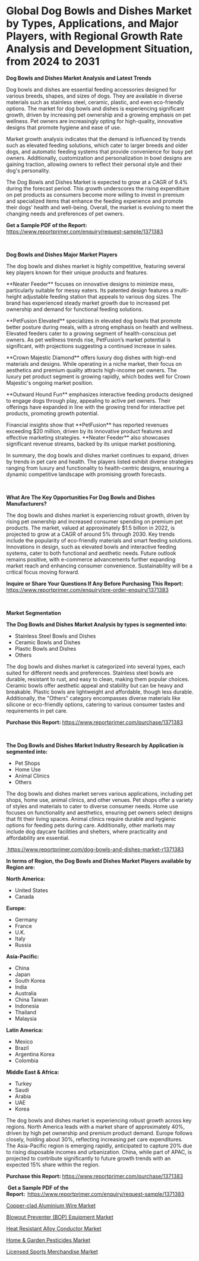 <p><h1>Global Dog Bowls and Dishes Market by Types, Applications, and Major Players, with Regional Growth Rate Analysis and Development Situation, from 2024 to 2031</h1></p><p><strong>Dog Bowls and Dishes Market Analysis and Latest Trends</strong></p>
<p><p>Dog bowls and dishes are essential feeding accessories designed for various breeds, shapes, and sizes of dogs. They are available in diverse materials such as stainless steel, ceramic, plastic, and even eco-friendly options. The market for dog bowls and dishes is experiencing significant growth, driven by increasing pet ownership and a growing emphasis on pet wellness. Pet owners are increasingly opting for high-quality, innovative designs that promote hygiene and ease of use.</p><p>Market growth analysis indicates that the demand is influenced by trends such as elevated feeding solutions, which cater to larger breeds and older dogs, and automatic feeding systems that provide convenience for busy pet owners. Additionally, customization and personalization in bowl designs are gaining traction, allowing owners to reflect their personal style and their dog's personality.</p><p>The Dog Bowls and Dishes Market is expected to grow at a CAGR of 9.4% during the forecast period. This growth underscores the rising expenditure on pet products as consumers become more willing to invest in premium and specialized items that enhance the feeding experience and promote their dogs' health and well-being. Overall, the market is evolving to meet the changing needs and preferences of pet owners.</p></p>
<p><strong>Get a Sample PDF of the Report:&nbsp;</strong> <a href="https://www.reportprimer.com/enquiry/request-sample/1371383">https://www.reportprimer.com/enquiry/request-sample/1371383</a></p>
<p>&nbsp;</p>
<p><strong>Dog Bowls and Dishes Major Market Players</strong></p>
<p><p>The dog bowls and dishes market is highly competitive, featuring several key players known for their unique products and features. </p><p>**Neater Feeder** focuses on innovative designs to minimize mess, particularly suitable for messy eaters. Its patented design features a multi-height adjustable feeding station that appeals to various dog sizes. The brand has experienced steady market growth due to increased pet ownership and demand for functional feeding solutions.</p><p>**PetFusion Elevated** specializes in elevated dog bowls that promote better posture during meals, with a strong emphasis on health and wellness. Elevated feeders cater to a growing segment of health-conscious pet owners. As pet wellness trends rise, PetFusion’s market potential is significant, with projections suggesting a continued increase in sales.</p><p>**Crown Majestic Diamond** offers luxury dog dishes with high-end materials and designs. While operating in a niche market, their focus on aesthetics and premium quality attracts high-income pet owners. The luxury pet product segment is growing rapidly, which bodes well for Crown Majestic's ongoing market position.</p><p>**Outward Hound Fun** emphasizes interactive feeding products designed to engage dogs through play, appealing to active pet owners. Their offerings have expanded in line with the growing trend for interactive pet products, promoting growth potential.</p><p>Financial insights show that **PetFusion** has reported revenues exceeding $20 million, driven by its innovative product features and effective marketing strategies. **Neater Feeder** also showcases significant revenue streams, backed by its unique market positioning.</p><p>In summary, the dog bowls and dishes market continues to expand, driven by trends in pet care and health. The players listed exhibit diverse strategies ranging from luxury and functionality to health-centric designs, ensuring a dynamic competitive landscape with promising growth forecasts.</p></p>
<p>&nbsp;</p>
<p><strong>What Are The Key Opportunities For Dog Bowls and Dishes Manufacturers?</strong></p>
<p><p>The dog bowls and dishes market is experiencing robust growth, driven by rising pet ownership and increased consumer spending on premium pet products. The market, valued at approximately $1.5 billion in 2022, is projected to grow at a CAGR of around 5% through 2030. Key trends include the popularity of eco-friendly materials and smart feeding solutions. Innovations in design, such as elevated bowls and interactive feeding systems, cater to both functional and aesthetic needs. Future outlook remains positive, with e-commerce advancements further expanding market reach and enhancing consumer convenience. Sustainability will be a critical focus moving forward.</p></p>
<p><strong>Inquire or Share Your Questions If Any Before Purchasing This Report:</strong> <a href="https://www.reportprimer.com/enquiry/pre-order-enquiry/1371383">https://www.reportprimer.com/enquiry/pre-order-enquiry/1371383</a></p>
<p>&nbsp;</p>
<p><strong>Market Segmentation</strong></p>
<p><strong>The Dog Bowls and Dishes Market Analysis by types is segmented into:</strong></p>
<p><ul><li>Stainless Steel Bowls and Dishes</li><li>Ceramic Bowls and Dishes</li><li>Plastic Bowls and Dishes</li><li>Others</li></ul></p>
<p><p>The dog bowls and dishes market is categorized into several types, each suited for different needs and preferences. Stainless steel bowls are durable, resistant to rust, and easy to clean, making them popular choices. Ceramic bowls offer aesthetic appeal and stability but can be heavy and breakable. Plastic bowls are lightweight and affordable, though less durable. Additionally, the "Others" category encompasses diverse materials like silicone or eco-friendly options, catering to various consumer tastes and requirements in pet care.</p></p>
<p><strong>Purchase this Report:&nbsp;</strong><a href="https://www.reportprimer.com/purchase/1371383">https://www.reportprimer.com/purchase/1371383</a></p>
<p>&nbsp;</p>
<p><strong>The Dog Bowls and Dishes Market Industry Research by Application is segmented into:</strong></p>
<p><ul><li>Pet Shops</li><li>Home Use</li><li>Animal Clinics</li><li>Others</li></ul></p>
<p><p>The dog bowls and dishes market serves various applications, including pet shops, home use, animal clinics, and other venues. Pet shops offer a variety of styles and materials to cater to diverse consumer needs. Home use focuses on functionality and aesthetics, ensuring pet owners select designs that fit their living spaces. Animal clinics require durable and hygienic options for feeding pets during care. Additionally, other markets may include dog daycare facilities and shelters, where practicality and affordability are essential.</p></p>
<p><a href="https://www.reportprimer.com/dog-bowls-and-dishes-market-r1371383">&nbsp;https://www.reportprimer.com/dog-bowls-and-dishes-market-r1371383</a></p>
<p><strong>In terms of Region, the Dog Bowls and Dishes Market Players available by Region are:</strong></p>
<p>
    <p> <strong> North America: </strong>
        <ul>
            <li>United States</li>
            <li>Canada</li>
        </ul>
        </p> 
    <p> <strong> Europe: </strong>
        <ul>
            <li>Germany</li>
            <li>France</li>
            <li>U.K.</li>
            <li>Italy</li>
            <li>Russia</li>
        </ul>
        </p> 
    <p> <strong> Asia-Pacific: </strong>
        <ul>
            <li>China</li>
            <li>Japan</li>
            <li>South Korea</li>
            <li>India</li>
            <li>Australia</li>
            <li>China Taiwan</li>
            <li>Indonesia</li>
            <li>Thailand</li>
            <li>Malaysia</li>
        </ul>
        </p> 
    <p> <strong> Latin America: </strong>
        <ul>
            <li>Mexico</li>
            <li>Brazil</li>
            <li>Argentina Korea</li>
            <li>Colombia</li>
        </ul>
        </p> 
    <p> <strong> Middle East & Africa: </strong>
        <ul>
            <li>Turkey</li>
            <li>Saudi</li>
            <li>Arabia</li>
            <li>UAE</li>
            <li>Korea</li>
        </ul>
    </p>
    </p>
<p><p>The dog bowls and dishes market is experiencing robust growth across key regions. North America leads with a market share of approximately 40%, driven by high pet ownership and premium product demand. Europe follows closely, holding about 30%, reflecting increasing pet care expenditures. The Asia-Pacific region is emerging rapidly, anticipated to capture 20% due to rising disposable incomes and urbanization. China, while part of APAC, is projected to contribute significantly to future growth trends with an expected 15% share within the region.</p></p>
<p><strong>Purchase this Report: </strong><a href="https://www.reportprimer.com/purchase/1371383">https://www.reportprimer.com/purchase/1371383</a></p>
<p>&nbsp;<strong>Get a Sample PDF of the Report:&nbsp;&nbsp;</strong><a href="https://www.reportprimer.com/enquiry/request-sample/1371383">https://www.reportprimer.com/enquiry/request-sample/1371383</a></p>
<p><strong></strong></p>
<p><p><a href="https://issuu.com/reportprime-2/docs/copper-clad-aluminium-wire-market-s_2829d469e12d7b">Copper-clad Aluminium Wire Market</a></p><p><a href="https://github.com/jeffreybishop26/Market-Research-Report-List-1/blob/main/blowout-preventer-bop-equipment-market.md">Blowout Preventer (BOP) Equipment Market</a></p><p><a href="https://issuu.com/reportprime-2/docs/heat-resistant-alloy-conductor-mark_6c7ec3923ae3d6">Heat Resistant Alloy Conductor Market</a></p><p><a href="https://medium.com/@georgelawrrkfxh/global-home-garden-pesticides-market-status-2024-2031-and-forecast-by-region-product-end-d802b60b247c?postPublishedType=repub">Home & Garden Pesticides Market</a></p><p><a href="https://www.linkedin.com/pulse/licensed-sports-merchandise-market-revolution-2024-2031-trends-0ntde?trackingId=yzeZ0kk%2BRQOgKjEo1i8ZLw%3D%3D">Licensed Sports Merchandise Market</a></p></p>